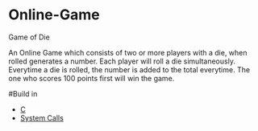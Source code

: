 # Online-Game
Game of Die

An Online Game which consists of two or more players with a die, when rolled generates a number. Each player will roll a die simultaneously. 
Everytime a die is rolled, the number is added to the total everytime. The one who scores 100 points first will win the game.

#Build in
* [C](https://www.geeksforgeeks.org/c-language-set-1-introduction/)
* [System Calls](http://www.di.uevora.pt/~lmr/syscalls.html)
